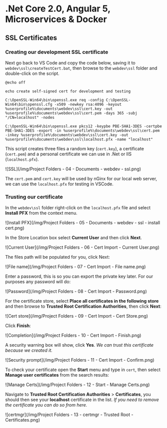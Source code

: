# .Net Core 2.0, Angular 5, Microservices & Docker

## SSL Certificates

### Creating our development SSL certificate
Next go back to VS Code and copy the code below, saving it to `webdev\ssl\createTestCert.bat`, then browse to the `webdev\ssl` folder and double-click on the script.

    @echo off

    echo create self-signed cert for development and testing

    C:\OpenSSL-Win64\bin\openssl.exe req -config C:\OpenSSL-Win64\bin\openssl.cfg -x509 -newkey rsa:4096 -keyout %userprofile%\documents\webdev\ssl\cert.key -out %userprofile%\documents\webdev\ssl\cert.pem -days 365 -subj "/CN=localhost" -nodes

    C:\OpenSSL-Win64\bin\openssl.exe pkcs12 -keypbe PBE-SHA1-3DES -certpbe PBE-SHA1-3DES -export -in %userprofile%\documents\webdev\ssl\cert.pem -inkey %userprofile%\documents\webdev\ssl\cert.key -out %userprofile%\documents\webdev\ssl\localhost.pfx -name "localhost"

This script creates three files a random key (`cert.key`), a certificate (`cert.pem`) and a personal certificate we can use in .Net or IIS (`localhost.pfx`).

![SSL](/img/Project Folders - 04 - Documents - webdev - ssl.png)

The `cert.pem` and `cert.key` will be used by nGinx for our local web server, we can use the `localhost.pfx` for testing in VSCode.
 
### Trusting our certificate
In the `webdev\ssl` folder right-click on the `localhost.pfx` file and select **Install PFX** from the context menu.

![Install PFX](/img/Project Folders - 05 - Documents - webdev - ssl - install cert.png)
 
In the Store Location box select **Current User** and then click **Next**.

![Current User](/img/Project Folders - 06 - Cert Import - Current User.png)
 
The files path will be populated for you, click Next:

![File name](/img/Project Folders - 07 - Cert Import - File name.png)
 
Enter a password, this is so you can export the private key later. For our purposes any password will do:

![Password](/img/Project Folders - 08 - Cert Import - Password.png)
 
For the certificate store, select **Place all certificates in the following store** and then browse to **Trusted Root Certification Authorities**, then click **Next**:

![Cert store](/img/Project Folders - 09 - Cert Import - Cert Store.png)
 
Click **Finish**:

![Completion](/img/Project Folders - 10 - Cert Import - Finish.png)
 
A security warning box will show, click **Yes**. _We can trust this certificate because we created it._

![Security prompt](/img/Project Folders - 11 - Cert Import - Confirm.png)
 
To check your certificate open the **Start** menu and type in `cert`, then select **Manage user certificates** from the search results:

![Manage Certs](/img/Project Folders - 12 - Start - Manage Certs.png)
 
Navigate to **Trusted Root Certification Authorities** > **Certificates**, you should then see your **localhost** certificate in the list. _If you need to remove the certificate you can do so from here._

![certmgr](/img/Project Folders - 13 - certmgr - Trusted Root - Certificates.png)